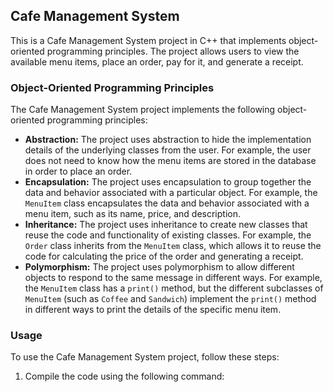 ## Cafe Management System

This is a Cafe Management System project in C++ that implements object-oriented programming principles. The project allows users to view the available menu items, place an order, pay for it, and generate a receipt.

### Object-Oriented Programming Principles

The Cafe Management System project implements the following object-oriented programming principles:

* **Abstraction:** The project uses abstraction to hide the implementation details of the underlying classes from the user. For example, the user does not need to know how the menu items are stored in the database in order to place an order.
* **Encapsulation:** The project uses encapsulation to group together the data and behavior associated with a particular object. For example, the `MenuItem` class encapsulates the data and behavior associated with a menu item, such as its name, price, and description.
* **Inheritance:** The project uses inheritance to create new classes that reuse the code and functionality of existing classes. For example, the `Order` class inherits from the `MenuItem` class, which allows it to reuse the code for calculating the price of the order and generating a receipt.
* **Polymorphism:** The project uses polymorphism to allow different objects to respond to the same message in different ways. For example, the `MenuItem` class has a `print()` method, but the different subclasses of `MenuItem` (such as `Coffee` and `Sandwich`) implement the `print()` method in different ways to print the details of the specific menu item.

### Usage

To use the Cafe Management System project, follow these steps:

1. Compile the code using the following command:

